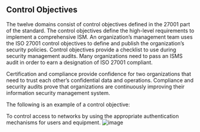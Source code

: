 ## Control Objectives

The twelve domains consist of control objectives defined in the 27001 part of the standard. The control objectives define the high-level requirements to implement a comprehensive ISM. An organization’s management team uses the ISO 27001 control objectives to define and publish the organization’s security policies. Control objectives provide a checklist to use during security management audits. Many organizations need to pass an ISMS audit in order to earn a designation of ISO 27001 compliant.

Certification and compliance provide confidence for two organizations that need to trust each other’s confidential data and operations. Compliance and security audits prove that organizations are continuously improving their information security management system.

The following is an example of a control objective:

To control access to networks by using the appropriate authentication mechanisms for users and equipment.
![image](https://github.com/adeleke123/I4GCybersecurity/assets/51156057/8a1b9e4e-e8d0-4a47-819a-97a7f6c4626c)
